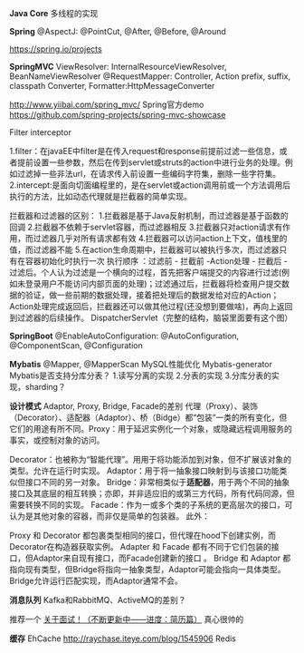 
**Java Core**
多线程的实现

**Spring**
@AspectJ: @PointCut, @After, @Before, @Around

https://spring.io/projects

**SpringMVC**
ViewResolver: InternalResourceViewResolver, BeanNameViewResolver
@RequestMapper: Controller, Action
prefix, suffix, classpath
Converter, Formatter:HttpMessageConverter

http://www.yiibai.com/spring_mvc/
Spring官方demo
https://github.com/spring-projects/spring-mvc-showcase

Filter
interceptor

1.filter：在javaEE中filter是在传入request和response前提前过滤一些信息，或者提前设置一些参数，然后在传到servlet或struts的action中进行业务的处理。例如过滤掉一些非法url，在请求传入前设置一些编码字符集，删除一些字符集。
2.intercept:是面向切面编程里的，是在servlet或action调用前或一个方法调用后执行的方法，比如动态代理就是拦截器的简单实现。


拦截器和过滤器的区别：
  1.拦截器是基于Java反射机制，而过滤器是基于函数的回调
  2.拦截器不依赖于servlet容器，而过滤器相反
  3.拦截器只对action请求有作用，而过滤器几乎对所有请求都有效
  4.拦截器可以访问action上下文，值栈里的值，而过滤器不能
  5.在action生命周期中，拦截器可以被执行多次，而过滤器只有在容器初始化时执行一次
执行顺序 ：过滤前 - 拦截前 -Action处理 - 拦截后 -过滤后。个人认为过滤是一个横向的过程，首先把客户端提交的内容进行过滤(例如未登录用户不能访问内部页面的处理)；过滤通过后，拦截器将检查用户提交数据的验证，做一些前期的数据处理，接着把处理后的数据发给对应的Action；Action处理完成返回后，拦截器还可以做其他过程(还没想到要做啥)，再向上返回到过滤器的后续操作。
DispatcherServlet（完整的结构，脑袋里面要有这个图）

**SpringBoot**
@EnableAutoConfiguration: @AutoConfiguration, @ComponentScan, @Configuration

**Mybatis**
@Mapper, @MapperScan
MySQL性能优化
Mybatis-generator
Mybatis是否支持分库分表？
1.读写分离的实现
2.分表的实现
3.分库分表的实现，sharding？

**设计模式**
Adaptor, Proxy, Bridge, Facade的差别
代理（Proxy）、装饰（Decorator）、适配器（Adaptor）、桥（Bidge）都“包装”一类的所有变化，但它们的用途有所不同。Proxy：用于延迟实例化一个对象，或隐藏远程调用服务的事实，或控制对象的访问。

Decorator：也被称为“智能代理”。用用于将功能添加到对象，但不扩展该对象的类型。允许在运行时实现。
Adaptor：用于将一抽象接口映射到与该接口功能类似但接口不同的另一对象。
Bridge：非常相类似于**适配器**，用于两个不同的抽象接口及其底层的相互转换；亦即，并非适应旧的或第三方代码，所有代码同源，但需要转换不同的实现。
Facade：作为一或多个类的子系统的更高层次的接口，可认为是其他对象的容器，而非仅是简单的包装器。
此外：

Proxy 和 Decorator 都包裹类型相同的接口，但代理在hood下创建实例，而Decorator在构造器获取实例。
Adapter 和 Facade 都有不同于它们包装的接口，但Adaptor来自现有接口，而Facade创建新的接口 。
Bridge 和 Adaptor 都指向现有类型，但Bridge将指向一抽象类型，Adaptor可能会指向一具体类型。Bridge允许运行匹配实现，而Adaptor通常不会。

**消息队列**
Kafka和RabbitMQ、ActiveMQ的差别？


推荐一个
[关于面试！（不断更新中——进度：简历篇）](http://www.cnblogs.com/iceb/p/7238785.html)
真心很帅的


**缓存**
EhCache
http://raychase.iteye.com/blog/1545906
Redis




